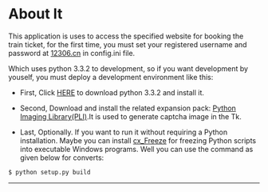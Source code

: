 # About It
This application is uses to access the specified website for booking the train ticket, for the first time, you must set your registered username and password at [12306.cn](http://www.12306.cn/mormhweb/) in config.ini file.

Which uses python 3.3.2 to development, so if you want development by youself, you must deploy a development environment like this:

* First, Click [HERE](http://www.python.org/getit) to download python 3.3.2 and install it.

* Second, Download and install the related expansion pack: [Python Imaging Library(PLI)](http://www.lfd.uci.edu/~gohlke/pythonlibs/#pil).It is used to generate captcha image in the Tk.

* Last, Optionally. If you want to run it without requiring a Python installation. Maybe you can install [cx_Freeze](http://cx-freeze.sourceforge.net/) for freezing Python scripts into executable Windows programs. Well you can use the command as given below for converts:
```shell
$ python setup.py build
```

------
